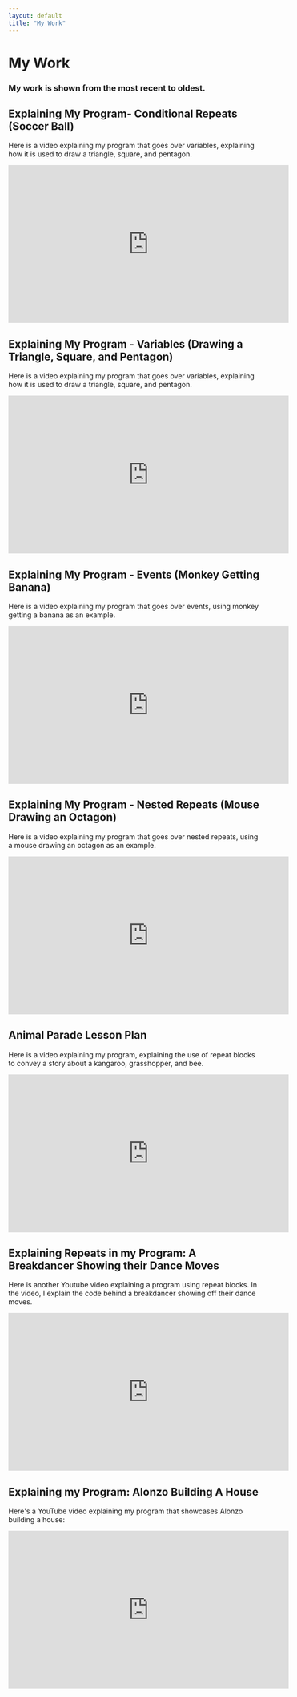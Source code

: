 ```yaml
---
layout: default
title: "My Work"
---
```


# My Work
### My work is shown from the most recent to oldest. 

## Explaining My Program- Conditional Repeats (Soccer Ball)
Here is a video explaining my program that goes over variables, explaining how it is used to draw a triangle, square, and pentagon. 
<iframe width="560" height="315" src="https://www.youtube.com/embed/1XpsjiMXYSY" frameborder="0" allow="accelerometer; autoplay; clipboard-write; encrypted-media; gyroscope; picture-in-picture" allowfullscreen></iframe>

## Explaining My Program - Variables (Drawing a Triangle, Square, and Pentagon)
Here is a video explaining my program that goes over variables, explaining how it is used to draw a triangle, square, and pentagon. 
<iframe width="560" height="315" src="https://www.youtube.com/embed/tlFQoQI59mU" frameborder="0" allow="accelerometer; autoplay; clipboard-write; encrypted-media; gyroscope; picture-in-picture" allowfullscreen></iframe>

## Explaining My Program - Events (Monkey Getting Banana)
Here is a video explaining my program that goes over events, using monkey getting a banana as an example. 
<iframe width="560" height="315" src="https://www.youtube.com/embed/8Km_yoStZq0" frameborder="0" allow="accelerometer; autoplay; clipboard-write; encrypted-media; gyroscope; picture-in-picture" allowfullscreen></iframe>

## Explaining My Program - Nested Repeats (Mouse Drawing an Octagon)
Here is a video explaining my program that goes over nested repeats, using a mouse drawing an octagon as an example. 
<iframe width="560" height="315" src="https://www.youtube.com/embed/Rd8Nke8fbBc" frameborder="0" allow="accelerometer; autoplay; clipboard-write; encrypted-media; gyroscope; picture-in-picture" allowfullscreen></iframe>

## Animal Parade Lesson Plan 
Here is a video explaining my program, explaining the use of repeat blocks to convey a story about a kangaroo, grasshopper, and bee. 
<iframe width="560" height="315" src="https://www.youtube.com/embed/Y7_m0kdH0Hk" frameborder="0" allow="accelerometer; autoplay; clipboard-write; encrypted-media; gyroscope; picture-in-picture" allowfullscreen></iframe>

## Explaining Repeats in my Program: A Breakdancer Showing their Dance Moves 
Here is another Youtube video explaining a program using repeat blocks. In the video, I explain the code behind a breakdancer showing off their dance moves. 

<iframe width="560" height="315" src="https://www.youtube.com/embed/5x_WqrpOY9o" frameborder="0" allow="accelerometer; autoplay; clipboard-write; encrypted-media; gyroscope; picture-in-picture" allowfullscreen></iframe>

## Explaining my Program: Alonzo Building A House
Here's a YouTube video explaining my program that showcases Alonzo building a house:

<iframe width="560" height="315" src="https://www.youtube.com/embed/Wn3Ooi6MR2o" frameborder="0" allow="accelerometer; autoplay; clipboard-write; encrypted-media; gyroscope; picture-in-picture" allowfullscreen></iframe>
